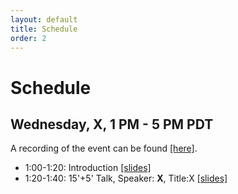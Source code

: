 ```yaml
---
layout: default
title: Schedule
order: 2
---
```


# Schedule

## Wednesday, X, 1 PM - 5 PM PDT

A recording of the event can be found [[here]](https://bids.berkeley.edu/events/X).

- 1:00-1:20: Introduction [[slides]](talks/X.pdf)
- 1:20-1:40: 15'+5' Talk, Speaker: **X**, Title:X [[slides]](talks/X.pdf)
